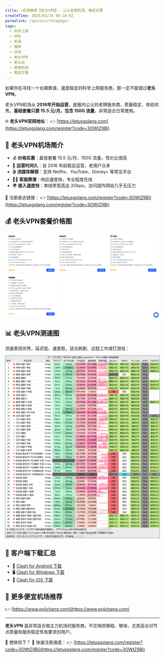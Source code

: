 ```yaml
---
title: ✈️机场推荐【老头VPN】- 公认老牌机场、稳定实惠
createTime: 2025/03/24 05:16:02
permalink: /vpnrecs/rklwp5go/
tags:
  - 科学上网
  - VPN
  - 机场
  - 推荐
  - 评测
  - 老头VPN
  - 老头云
  - 老牌机场
  - 稳定实惠
---
```


如果你在寻找一个长期靠谱、速度稳定的科学上网服务商，那一定不能错过**老头VPN**。

老头VPN机场从 **2016年开始运营**，是圈内公认的老牌服务商，质量稳定、体验优秀。**基础套餐只要 15.5 元/月，包含 150G 流量**，非常适合日常使用。

🌐 **老头VPN官网地址**：
👉 [https://letusgolang.com](https://letusgolang.com/register?code=3OWtZ9Bi)

<!-- more -->

## 🚀 老头VPN机场简介

- 💰 **价格实惠**：最低套餐 15.5 元/月，150G 流量，性价比很高
- 📅 **运营时间久**：自 2016 年起稳定运营，老用户众多
- 🎬 **流媒体解锁**：支持 Netflix、YouTube、Disney+ 等常见平台
- 👨‍💻 **客服靠谱**：响应速度快，专业程度在线
- 🌍 **接入速度快**：单线带宽高达 2Gbps，访问国外网站几乎无压力

📌 注册直达链接：
👉 [https://letusgolang.com/register?code=3OWtZ9Bi](https://letusgolang.com/register?code=3OWtZ9Bi)

## 💰 老头VPN套餐价格图

![老头VPN机场简介](images/机场推荐老头vpn/image.png)

## 📊 老头VPN测速图

测速表现优秀，延迟低、速度稳，适合刷剧、远程工作或打游戏：

![老头VPN机场简介](images/机场推荐老头vpn/image-1.png)

## 🧩 客户端下载汇总

- 📱 [Clash for Android 下载](https://www.pyjichang.com/doc/eh8f4n86/)
- 🖥 [Clash for Windows 下载](https://www.pyjichang.com/doc/0gematwc/)
- 🍎 [Clash for iOS 下载](https://www.pyjichang.com/doc/z747kgjd/)

## 🧭 更多便宜机场推荐

👉 [https://www.pyjichang.com](https://www.pyjichang.com)

---

**老头VPN** 是非常适合做主力机场的服务商，不花哨但够稳、够快，尤其适合对节点质量和服务稳定性有要求的用户。

👀 想体验下？
📌 快速注册通道：
👉 [https://letusgolang.com/register?code=3OWtZ9Bi](https://letusgolang.com/register?code=3OWtZ9Bi)
